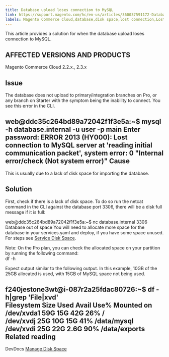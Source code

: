 ```yaml
---
title: Database upload loses connection to MySQL
link: https://support.magento.com/hc/en-us/articles/360037591172-Database-upload-loses-connection-to-MySQL
labels: Magento Commerce Cloud,database,disk space,lost connection,Lost connection to MySQL server,2.3.x,2.2.x,how to
---
```


This article provides a solution for when the database upload loses connection to MySQL.

 AFFECTED VERSIONS AND PRODUCTS
------------------------------

 Magento Commerce Cloud 2.2.x., 2.3.x

 Issue
-----

 The database does not upload to primary/integration branches on Pro, or any branch on Starter with the symptom being the inability to connect. You see this error in the CLI.  

 web@ddc35c264bd89a72042f1f3e5a:~$ mysql -h database.internal -u user -p main Enter password: ERROR 2013 (HY000): Lost connection to MySQL server at 'reading initial communication packet', system error: 0 "Internal error/check (Not system error)"  Cause
-----

 This is usually due to a lack of disk space for importing the database.

 Solution
--------

 First, check if there is a lack of disk space. To do so run the netcat command in the CLI against the database port 3306, there will be a disk full message if it is full: 

 web@ddc35c264bd89a72042f1f3e5a:~$ nc database.internal 3306   
 Database out of space You will need to allocate more space for the database in your services.yaml and deploy, if you have some space unused. For steps see [Service Disk Space](https://devdocs.magento.com/cloud/project/manage-disk-space.html#service-disk-space).

 Note: On the Pro plan, you can check the allocated space on your partition by running the following command:  
 df -h

 Expect output similar to the following output. In this example, 10GB of the 25GB allocated is used, with 15GB of MySQL space not being used.

 f240jestone3wt@i-087r2a25fdac80726:~$ df -h|grep 'File\|xvd'  
 Filesystem Size Used Avail Use% Mounted on  
 /dev/xvda1 59G 15G 42G 26% /  
 /dev/xvdj 25G 10G 15G 41% /data/mysql  
 /dev/xvdi 25G 22G 2.6G 90% /data/exports Related reading
---------------

 DevDocs [Manage Disk Space](https://devdocs.magento.com/cloud/project/manage-disk-space.html)

